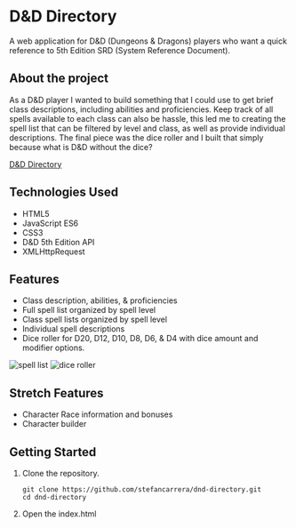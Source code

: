 # D&D Directory

A web application for D&D (Dungeons & Dragons) players who want a quick reference to 5th Edition SRD (System Reference Document). 

## About the project
As a D&D player I wanted to build something that I could use to get brief class descriptions, including abilities and proficiencies. Keep track of all spells available to each class can also be hassle, this led me to creating the spell list that can be filtered by level and class, as well as provide individual descriptions. The final piece was the dice roller and I built that simply because what is D&D without the dice?

[D&D Directory](https://stefancarrera.github.io/dnd-directory/)

## Technologies Used
-	HTML5
-	JavaScript ES6
-	CSS3
-	D&D 5th Edition API
-	XMLHttpRequest

## Features
-	Class description, abilities, & proficiencies
-	Full spell list organized by spell level
-	Class spell lists organized by spell level
-	Individual spell descriptions
-	Dice roller for D20, D12, D10, D8, D6, & D4 with dice amount and modifier options.

![spell list](https://user-images.githubusercontent.com/53131688/128393722-499695d1-6f49-4448-b3c1-3a1b71c50572.gif)
![dice roller](https://user-images.githubusercontent.com/53131688/128393687-6c3ff4ea-442e-47f1-bf31-03e74600ef21.gif)

## Stretch Features
-	Character Race information and bonuses
-	Character builder

## Getting Started
1. Clone the repository.
    ```shell
    git clone https://github.com/stefancarrera/dnd-directory.git
    cd dnd-directory
    ```
2. Open the index.html

